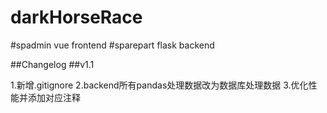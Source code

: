 # darkHorseRace

#spadmin vue frontend
#sparepart flask backend

##Changelog
##v1.1

1.新增.gitignore
2.backend所有pandas处理数据改为数据库处理数据
3.优化性能并添加对应注释
